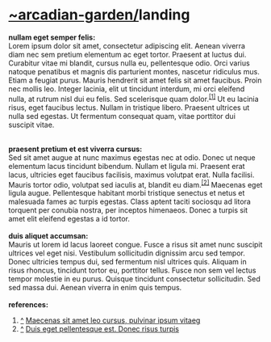 <h1><b><a href="https://github.com/arcadian-garden">~arcadian-garden/</a></b>landing</h1>

<b><a id="Nullam-eget-semper-felis">nullam eget semper felis:</a></b><br>
Lorem ipsum dolor sit amet, consectetur adipiscing elit. Aenean viverra diam nec sem pretium elementum ac eget tortor. Praesent at luctus dui. Curabitur vitae mi blandit, cursus nulla eu, pellentesque odio. Orci varius natoque penatibus et magnis dis parturient montes, nascetur ridiculus mus. Etiam a feugiat purus. Mauris hendrerit sit amet felis sit amet faucibus. Proin nec mollis leo. Integer lacinia, elit ut tincidunt interdum, mi orci eleifend nulla, at rutrum nisl dui eu felis. Sed scelerisque quam dolor.<sup><a id="#cite_ref-maecenas" href="#cite-maecenas">[1]</a></sup> Ut eu lacinia risus, eget faucibus lectus. Nullam in tristique libero. Praesent ultrices ut nulla sed egestas. Ut fermentum consequat quam, vitae porttitor dui suscipit vitae. 

<br>
<b><a id="Praesent-pretium-et-est-viverra-cursus">praesent pretium et est viverra cursus:</a></b><br>
Sed sit amet augue at nunc maximus egestas nec at odio. Donec ut neque elementum lacus tincidunt bibendum. Nullam et ligula mi. Praesent erat lacus, ultricies eget faucibus facilisis, maximus volutpat erat. Nulla facilisi. Mauris tortor odio, volutpat sed iaculis at, blandit eu diam.<sup><a id="#cite_ref-duis" href="#cite-duis">[2]</a></sup> Maecenas eget ligula augue. Pellentesque habitant morbi tristique senectus et netus et malesuada fames ac turpis egestas. Class aptent taciti sociosqu ad litora torquent per conubia nostra, per inceptos himenaeos. Donec a turpis sit amet elit eleifend egestas a id tortor. 

<br>
<br>
<b><a id="Duis-aliquet-accumsan">duis aliquet accumsan:</a></b><br>
Mauris ut lorem id lacus laoreet congue. Fusce a risus sit amet nunc suscipit ultrices vel eget nisi. Vestibulum sollicitudin dignissim arcu sed tempor. Donec ultricies tempus dui, sed fermentum nisl ultrices quis. Aliquam in risus rhoncus, tincidunt tortor eu, porttitor tellus. Fusce non sem vel lectus tempor molestie in eu purus. Quisque tincidunt consectetur sollicitudin. Sed sed massa dui. Aenean viverra in enim quis tempus. 

<br>
<br>
<b><a id="references">references:</a></b>
<ol type = "1">
    <li id="cite-maecenas">
        <a  href="#cite_ref-maecenas">^</a> <a href="Maecenas sit amet leo cursus, pulvinar ipsum vitae">Maecenas sit amet leo cursus, pulvinar ipsum vitaeg</a>
    </li>
    <li id="cite-duis">
        <a href="#cite_ref-duis">^</a> <a href="Duis eget pellentesque est. Donec risus turpis">Duis eget pellentesque est. Donec risus turpis</a>
    </li>
</ol>